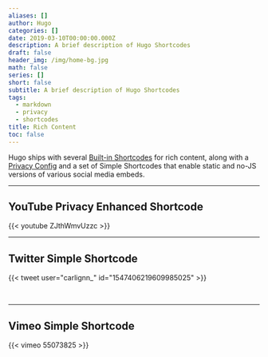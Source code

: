 ```yaml
---
aliases: []
author: Hugo
categories: []
date: 2019-03-10T00:00:00.000Z
description: A brief description of Hugo Shortcodes
draft: false
header_img: /img/home-bg.jpg
math: false
series: []
short: false
subtitle: A brief description of Hugo Shortcodes
tags:
  - markdown
  - privacy
  - shortcodes
title: Rich Content
toc: false
---
```


Hugo ships with several [Built-in Shortcodes](https://gohugo.io/content-management/shortcodes/#use-hugos-built-in-shortcodes) for rich content, along with a [Privacy Config](https://gohugo.io/about/hugo-and-gdpr/) and a set of Simple Shortcodes that enable static and no-JS versions of various social media embeds.

<!--more-->

***

## YouTube Privacy Enhanced Shortcode

{{< youtube ZJthWmvUzzc >}} <br>

***

## Twitter Simple Shortcode

{{< tweet user="carlignn_" id="1547406219609985025" >}}

<br>

***

## Vimeo Simple Shortcode

{{< vimeo 55073825 >}}
